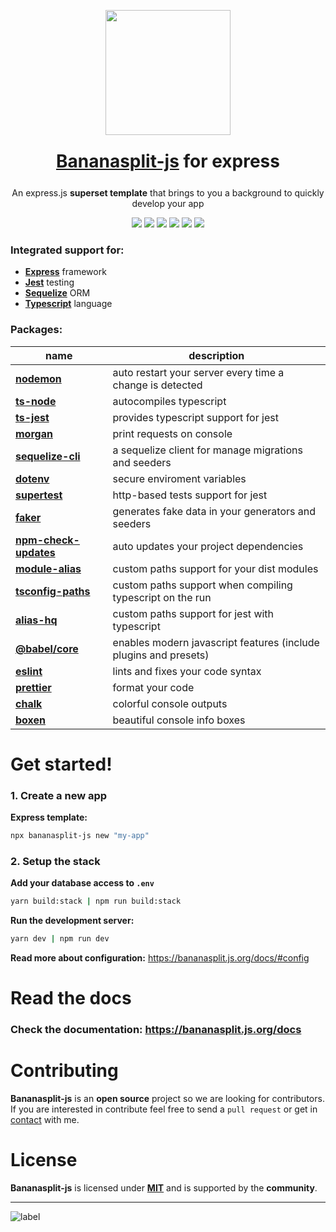 <p align="center"><img src="https://bananasplit.js.org/assets/images/bananasplit-logo.png" width="200"></p>
<h1 style="margin:25px" align="center"><a href="https://bananasplit.js.org/">Bananasplit-js</a> for express</h1>
<p align="center">An express.js <b>superset template</b> that brings to you a background to quickly develop your app</p>

<p align="center">
    <img src="https://img.shields.io/badge/written-typescript-blue?logo=typescript">
    <img src="https://img.shields.io/badge/js-express-lightgray">
    <!-- <img src="https://img.shields.io/badge/graphql-apollo-blue?logo=graphql"> -->
    <img src="https://img.shields.io/badge/orm-sequelize-blue">
    <img src="https://img.shields.io/badge/test-jest-green?logo=jest">
    <img src="https://img.shields.io/badge/version-v2.0-orange">
    <img src="https://img.shields.io/badge/license-MIT-blue">
</p>

 <!-- * **[Apollo](https://www.apollographql.com/)** graphql -->
### Integrated support for:
 * **[Express](https://expressjs.com/)** framework
 * **[Jest](https://jestjs.io/)** testing
 * **[Sequelize](https://sequelize.org/)** ORM
 * **[Typescript](https://www.typescriptlang.org/)** language

### Packages:
| name |  description |
| ---- | ------------ |
| **[nodemon](https://www.npmjs.com/package/nodemon)** | auto restart your server every time a change is detected |
| **[ts-node](https://www.npmjs.com/package/ts-node)** | autocompiles typescript |
| **[ts-jest](https://www.npmjs.com/package/ts-jest)** | provides typescript support for jest |
| **[morgan](https://www.npmjs.com/package/morgan)** | print requests on console |
| **[sequelize-cli](https://www.npmjs.com/package/sequelize-cli)** | a sequelize client for manage migrations and seeders |
| **[dotenv](https://www.npmjs.com/package/dotenv)** | secure enviroment variables |
| **[supertest](https://www.npmjs.com/package/supertest)** | http-based tests support for jest |
| **[faker](https://www.npmjs.com/package/faker)** | generates fake data in your generators and seeders |
| **[npm-check-updates](https://www.npmjs.com/package/npm-check-updates)** | auto updates your project dependencies |
| **[module-alias](https://www.npmjs.com/package/module-alias)** | custom paths support for your dist modules |
| **[tsconfig-paths](https://www.npmjs.com/package/tsconfig-paths)** | custom paths support when compiling typescript on the run |
| **[alias-hq](https://www.npmjs.com/package/alias-hq)** | custom paths support for jest with typescript |
| **[@babel/core](https://www.npmjs.com/package/alias-hq)** | enables modern javascript features (include plugins and presets) |
| **[eslint](https://www.npmjs.com/package/eslint)** | lints and fixes your code syntax |
| **[prettier](https://www.npmjs.com/package/prettier)** | format your code |
| **[chalk](https://www.npmjs.com/package/chalk)** | colorful console outputs |
| **[boxen](https://www.npmjs.com/package/boxen)** | beautiful console info boxes |

# Get started!

### 1. Create a new app
**Express template:**
```bash
npx bananasplit-js new "my-app"
```

<!-- **Express + Apollo template:**
```bash
npx bananasplit-js new "my-app" --apollo
``` -->

### 2. Setup the stack
**Add your database access to `.env`**
```bash
yarn build:stack | npm run build:stack
```

**Run the development server:**
```bash
yarn dev | npm run dev
```

**Read more about configuration:** https://bananasplit.js.org/docs/#config

# Read the docs

### Check the documentation: https://bananasplit.js.org/docs

# Contributing
**Bananasplit-js** is an **open source** project so we are looking for contributors. If you are interested in contribute feel free to send a `pull request` or get in [contact](mailto:diegoulloao@icloud.com) with me.

# License
**Bananasplit-js** is licensed under **[MIT](https://github.com/diegoulloao/bananasplit-express-template/blob/master/LICENSE)** and is supported by the **community**.

---
![label](https://img.shields.io/badge/2020-bananasplit--js-yellow?style=for-the-badge)
